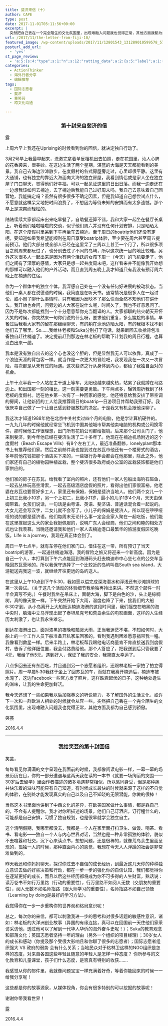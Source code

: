 ```yaml
---
title: 斐济来信（十）
author: CAPE
type: post
date: 2017-11-01T05:11:56+00:00
excerpt: |
  突然把自己丢在一个完全陌生的文化氛围里，出现难融入问题我也觉得正常，其他方面我都为自己感到骄傲。
url: /2017/11/the-letter-from-fiji-10/
featured_image: /wp-content/uploads/2017/11/12801543_131289010599578_579430472217097612_n.jpg
posturl_add_url:
  - 'yes'
st_page_review:
  - 'a:5:{s:4:"type";s:1:"n";s:12:"ratting_data";a:2:{s:5:"label";a:1:{i:0;s:0:"";}s:5:"score";a:1:{i:0;s:1:"0";}}s:7:"postion";s:2:"tl";s:5:"title";s:0:"";s:11:"score_label";s:0:"";}'
categories:
  - ActionThinker
  - 海外行者分享
  - 编辑推荐
tags:
  - 国际志愿者
  - 斐济
  - 董笑芸
  - 跨文化沟通

---
```

<h3 id="第十封来自斐济的信" style="text-align: center;">
  第十封来自斐济的信
</h3>

露

上周六早上我还在Uprising的时候看到你的回信，就决定独自行动了。

3月2号早上我最早起来，洗漱完拿着单反相机出去拍照，走在花园里，沁人心脾的花香袭来，很美妙。在这边生活了两个星期，湛蓝的大海是天天都能看到的美景。我自己去海边沙滩散步，在度假村的各式房屋旁走过，心里却很平静。这里有大通铺，也有独立的靠近大海面向大海的独立房屋，我看到情侣或是家人坐在独立屋子门口聊天，觉得他们好幸福，可以一起见证这里的日出日落。而我一边走还在一边想我该如何去楠迪，去了楠迪后我能自己过好周末吗，我自己去意味着自己回营地，我能搞定吗？虽然有很多很多不确定因素，但是我知道自己想尝试点什么，不愿意就这样呆呆地把时间浪费了，不想因为等待未知的安排而有太多遗憾。那个早上是凉爽而轻松的。

陆陆续续大家都起床出来吃早餐了，自助餐还算不错，我和大家一起坐在餐厅长桌上，听着他们哇啦哇啦的交谈，似乎他们周六并没有任何计划安排，只是晒晒太阳，在这个度假村里呆到下午再坐车去楠迪。至于周日的boatrip他们还没有定呢，要知道如果我希望能顺利在周日享受boatrip体验，至少要在周六甚至周五提前预订。他们大部分或全部人已经在这里呆了三周以上甚至一个月了，所以很多项目之前周末都玩过了，也分别去过了不同的岛屿，所以这次统一目的地比较难。另外这次很多人一起出来是因为有两个活跃的女孩下周一（今天）的飞机要走了，他们之间有了深厚的感情，大家只是想一起共度周末吧。这样看来并不能像我开始想的那样可以融入他们的户外活动，而且直到周五晚上我才知道只有我没有预订周六晚上在楠迪的住宿。

作为一个群体中的独立个体，我深感自己处在一个没有任何好进展的被动状态。当他们一桌人都在说德语的时候，我简直是在听天书。通常情况是很多人在一起讨论，或小圈子聊什么事情时，只有我因为反映不了那么快而全然不知他们在讲什么。我开始也会问，问旁边的人大家在说什么呢，时间久了，我也不好意思问了。因为不是每次都能找到一个十分愿意帮你充当翻译的人。大家都聊的热火朝天开怀大笑的时候，你突然来一句你们说的什么呀，要求他们重复，多么尴尬的事情。早餐过后我看大家有的留在那继续聊天，有的躺在泳池边晒太阳，有的我根本找不到他们去了哪里。So……我给林老板和Suka分别打了电话，就果断回去收拾背包准备独自赶往楠迪了。决定提前赶到那边在林老板的帮助下计划我的周日行程，也算没白出来一趟。

我本是没有独自出去的这个心也没这个胆的，但是显然我无人可以依靠，真成了一个浪迹天涯的背包客一样。就当作是一次更大的冒险吧，我发现我在一次又一次冒险，每次都是从未有过的际遇。这次斐济之行从身体到内心，都给了我独自面对的机会。

上午十点半我一个人站在主干道上等车，太阳也越来越炙热，站累了我就蹲在马路边上。和出国那一刻的相比，这一刻需要更勇敢。下午两点多，辗转周折我到了林老板的度假村。远在他乡第一次有了一种回家的感觉，他还特意给我安排了带空调的房间，让他新招的工人给我推荐周日的boatrip一日游项目并帮助我预订好。我很庆幸自己做了一个让自己感到舒服放松的决定。于是我又有机会跟他深聊了。

我这次才知道1988年他在北京中关村卖过四个月的电脑，他是学计算机硬件的。一九九几年的时候他就经常坐飞机到中国其他城市帮其他卖电脑的机构或公司换零件，那时候他工作很理想，出门所有花销公司都给报销。后来那个公司关门了，他来到斐济，到今年他已经在斐济生活了二十多年了。他现在在楠迪机场附近的这个度假村（Beach Escape Vills）有8个左右工人，最近准备翻修，lonelyplant那本书上有推荐他们家。然后之前邮件我也提到过在苏瓦市他还有一个楼房式的酒店，多年前他花钱把那个酒店买下来的，一些银行办年会都会在他那里，除此之外，他们家还有自己的植物园种植盆栽，整个斐济很多政府或办公室的盆栽装饰都是他们家供应的。

他们家的房子在苏瓦，给我看了室内的照片，还有他们一家人包船出海钓石斑鱼，一起去丛林玩高空滑索，一起去高级酒店度假的照片，看得出他们家很富裕。他老婆在苏瓦也要管好多工人，家里还有保姆，保姆是斐济当地人。他们两个女儿一个上初三比我小10岁，另一个上初二，比我小11岁，最小的儿子1岁4个月，天天由保姆带着。女孩们说话，一句话是由粤语、英语、斐济语、普通话混合着一起说的。大女儿还会写汉字，二女儿就不会写了。小儿子的保姆是斐济人，所以现在吚吚哑哑的说的都是斐济语。他们每周末无论什么事一定会全家人聚在一起吃饭，他们能在这里撑起这么大的家业我挺佩服的，说明广东人会经商，他们之间和睦的相处方式也让我羡慕。当晚还邀请我和他们一家人去楠迪港口最繁华的旅游度假区吃晚饭。Life is a journey，我现在真正体会到了。

周日一早七点半，就有车停在他们家门口，借住在这一带，所有预订了当天boatrip的游客，一起送往楠迪海港。我的冒险之旅又将迎来一个新高度。因为是自己一个人，本打算到下午六点能回到海港码头赶去楠迪市中心坐七点的公交车当晚回苏瓦营地的。所以我保守选择了一个比较近的岛屿叫做South sea island，大游艇送完我这一波，就继续开往更远的岛屿送人。

在这里从上午10点到下午5:30，我如愿以偿完成深海潜水和浮浅还有沙滩排球的第一次尝试。（关于这几个活动的体验细节我单独再拎出来讲。不然这个邮件一时半会真写不完。）午餐时我坐在吊床上，面朝大海，脚下是白色的沙，头上是棕榈树，真的像天堂一样。下午突然开始下大雨，温度也降了下来，接我们的大船6:30才到。从小岛离开上大船抵达楠迪海港的这段时间里，我们摇曳在暗黑的海中央时，脑海中立马浮现出起了泰坦尼克号和荒岛余生的电影画面，这样的人生经历太刺激了，也让我永生难忘。

到达在海港出口，面对漆黑的夜晚和瓢泼大雨，正当我迷茫不堪，不知如何时，大船上的一个工作人员下船准备开私家车回家的，看到我遇到困难愿意捎带我一程。我像看到救星一样。后来半路上，林老板帮我跟他电话商量肯不肯直接送我到度假村，告诉了他详细位置，我会付路费给他。那个人答应了，把我送到后只管我要了4元，我给了他5元。遇到好人，保证了我的安全，我简直太幸运了。

八点多回去还有东西吃，并且遇到另一个志愿者组织，还跟林老板一家拍了拍立得照片。周一早晨5:30我终于坐上了回苏瓦的车，而就在我离开楠迪后，楠迪市被水淹了，这边Facebook一些官方发了照片，这样跌宕起伏的日子，这种绝处逢生的滋味，让我的生命更加鲜活。

我今天还想了一些如果我以后加强英文的听说能力，多了解国外的生活文化，或许下一次和一群欧洲人相处的时候就会从容一些。突然把自己丢在一个完全陌生的文化氛围里，出现难融入问题我也觉得正常，其他方面我都为自己感到骄傲。

笑芸

2016.4.4

* * *

<h3 id="我给笑芸的第十封回信" style="text-align: center;">
  我给笑芸的第十封回信
</h3>

笑芸，

每每看见你满满的文字呈现在我面前的时候，我都像阅读电影一样，一幕一幕的场景历历在目，你的一部分遭遇与这两天我在读的一本书《就要一场绚丽的突围——30岁后去留学》里面作者描述的诸多境遇非常相似，所以感同身受，但是那种痛并快乐着的滋味可能只有自己知道，有时候成长最快的时候就来源于这样的不自觉的体验，在别处才能发现真实的自己以及自己不知晓的无限潜能，你做的很棒！

当然这本书里面也讲到了中西文化的差异，在欧美国家做什么事情，都是靠自己的，不会有人提醒你，我才对你所描述的场景，他们自己订酒店，订行程什么的，可能都是自己安排，习惯了独自规划，也是很早就学会独立自主。

这个清明假期，我哪里都没去，我都是一个人在家里面打扫卫生、做饭、喝茶、看书、看电影——独自一个人与内心世界对话，当然也是一种非常孤独的体验，貌似不去喧嚣和社交，沉下心来读点书，想想问题，还是很棒的，就像荒岛余生里面呈现的，孤独一人的时候，那种直面内心的感觉，我想在今天人人浮躁的社会是非常难做到的。

昨天我还和你妈妈聊天，探讨你过去不自信的成长经历，到最近这几天你的种种独立意识去做的好些决策和行动，都在一步一步的强化你的自信认知，我们都觉得你在逐渐更好的成长，而且以后这些经历都将成为你不可多得的人生财富，熟话说：读万卷书不如行万里路（行动的重要性），行万里路不如阅人无数（交朋友的重要性），阅人无数不如名师指路（跟大师学习的重要性），名师指路不如自己领悟（Learning by doing是最好的学习方法）。

我觉得你在一步一步重构你的世界观和格局意识呢！

总之，每次你的来信，都可以刺激我进一步的思考和对很多话题的敏感性意识，诸如：林老板的大洋洲创业故事（异国的有缘连接，真可以在回国前一天住他们家采访采访他，透过他可以了解到一代华人华侨的海外奋斗史呢！）；Suka的教育观念和部落文化；英国志愿者坚持一年的理由（另外一个组织的项目经理）；30岁女人的成长和感动（你提及那个受很大影响且和你聊了很多的志愿者）；国际志愿者组织强大 VS 政府的弱势 会有什么关系；当地民众对于格林卫这样的NGO组织是怎样的态度，对来自各国这些年轻且随意的年轻人是怎样一种态度？ 你所参与的文化教育和儿童课堂，孩子们什么态度，是否真有特别的收获…….

我感觉从你的邮件里，我就像问题宝宝一样充满着好奇，等着你能回来的时候一一给我分享呢！

这些都是你的故事源泉，从媒体视角，你会有很多特别的可以挖掘的故事呢！

谢谢你带我看世界！

露

2016.4.4